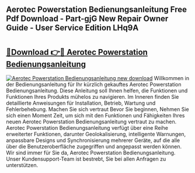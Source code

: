 ## Aerotec Powerstation Bedienungsanleitung Free Pdf Download - Part-gjG New Repair Owner Guide - User Service Edition LHq9A

# <h2><a href="http://df5q0yw.blite.top/?on=Aerotec+Powerstation+Bedienungsanleitung">🔗Download 👉🔴 Aerotec Powerstation Bedienungsanleitung</a></h2>

[![Aerotec Powerstation Bedienungsanleitung new download](https://i.imgur.com/lujVjoI.png)](http://df5q0yw.blite.top/?on=Aerotec+Powerstation+Bedienungsanleitung)
Willkommen in der Bedienungsanleitung für Ihr kürzlich gekauftes Aerotec Powerstation Bedienungsanleitung. Diese Anleitung soll Ihnen helfen, die Funktionen und Funktionen Ihres Produkts mühelos zu navigieren. Im Inneren finden Sie detaillierte Anweisungen für Installation, Betrieb, Wartung und Fehlerbehebung. Machen Sie sich vertraut Bevor Sie beginnen, Nehmen Sie sich einen Moment Zeit, um sich mit den Funktionen und Fähigkeiten Ihres neuen Aerotec Powerstation Bedienungsanleitung vertraut zu machen. Aerotec Powerstation Bedienungsanleitung verfügt über eine Reihe erweiterter Funktionen, darunter Geolokalisierung, intelligente Warnungen, anpassbare Designs und Synchronisierung mehrerer Geräte, auf die alle über die Benutzeroberfläche zugegriffen und angepasst werden können. Wir sind immer für Sie da, Aerotec Powerstation Bedienungsanleitung. Unser Kundensupport-Team ist bestrebt, Sie bei allen Anfragen zu unterstützen.
